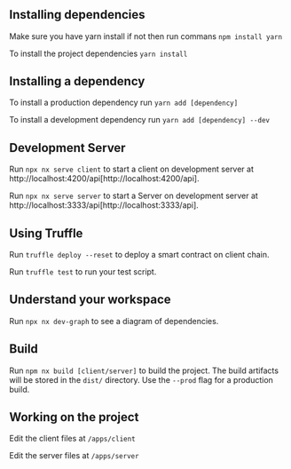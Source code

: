 # 

## Installing dependencies

Make sure you have yarn install if not then run commans `npm install yarn`

To install the project dependencies `yarn install`

## Installing a dependency

To install a production dependency run `yarn add [dependency]`

To install a development dependency run  `yarn add [dependency] --dev`

## Development Server

Run `npx nx serve client` to start a client on development server at http://localhost:4200/api[http://localhost:4200/api].

Run `npx nx serve server` to start a Server on development server at http://localhost:3333/api[http://localhost:3333/api].

## Using Truffle

Run `truffle deploy --reset` to deploy a smart contract on client chain.

Run  `truffle test` to run your test script.

## Understand your workspace

Run `npx nx dev-graph` to see a diagram of dependencies.

## Build 

Run `npm nx build [client/server]` to build the project. The build artifacts will be stored in the `dist/` directory. Use the `--prod` flag for a production build.

## Working on the project

Edit the client files at `/apps/client`

Edit the server files at `/apps/server`


